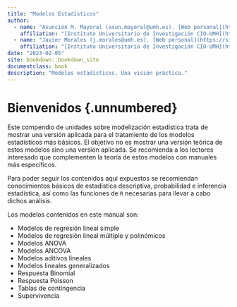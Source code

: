 ```yaml
---
title: "Modelos Estadísticos"
author: 
  - name: "Asunción M. Mayoral (asun.mayoral@umh.es). [Web personal](https://asunmayoral.umh.es)"
    affiliation: "[Instituto Universitario de Investigación CIO-UMH](https://cio.umh.es)"
  - name: "Javier Morales (j.morales@umh.es). [Web personal](https://sites.google.com/goumh.umh.es/javier-morales)"
    affiliation: "[Instituto Universitario de Investigación CIO-UMH](https://cio.umh.es)"
date: "2023-02-05"
site: bookdown::bookdown_site
documentclass: book
description: "Modelos estadísticos. Una visión práctica."
---
```


# Bienvenidos {.unnumbered}

Este compendio de unidades sobre modelización estadística trata de mostrar una versión aplicada para el tratamiento de los modelos estadísticos más básicos. El objetivo no es mostrar una versión teórica de estos modelos sino una versión aplicada. Se recomienda a los lectores interesado que complementen la teoría de estos modelos con manuales más específicos.

Para poder seguir los contenidos aquí expuestos se recomiendan conocimientos básicos de estadística descriptiva, probabilidad e inferencia estadística, así como las funciones de `R` necesarias para llevar a cabo dichos análisis.

Los modelos contenidos en este manual son:

-   Modelos de regresión lineal simple
-   Modelos de regresión lineal múltiple y polinómicos
-   Modelos ANOVA
-   Modelos ANCOVA
-   Modelos aditivos lineales
-   Modelos lineales generalizados
-   Respuesta Binomial
-   Respuesta Poisson
-   Tablas de contingencia
-   Supervivencia
